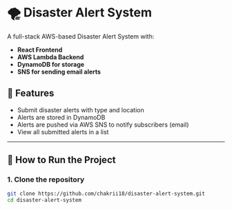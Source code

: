 # 🌪️ Disaster Alert System

A full-stack AWS-based Disaster Alert System with:
- **React Frontend**
- **AWS Lambda Backend**
- **DynamoDB for storage**
- **SNS for sending email alerts**

## 📌 Features

- Submit disaster alerts with type and location
- Alerts are stored in DynamoDB
- Alerts are pushed via AWS SNS to notify subscribers (email)
- View all submitted alerts in a list

---

## 🚀 How to Run the Project

### 1. Clone the repository
```bash
git clone https://github.com/chakrii18/disaster-alert-system.git
cd disaster-alert-system
